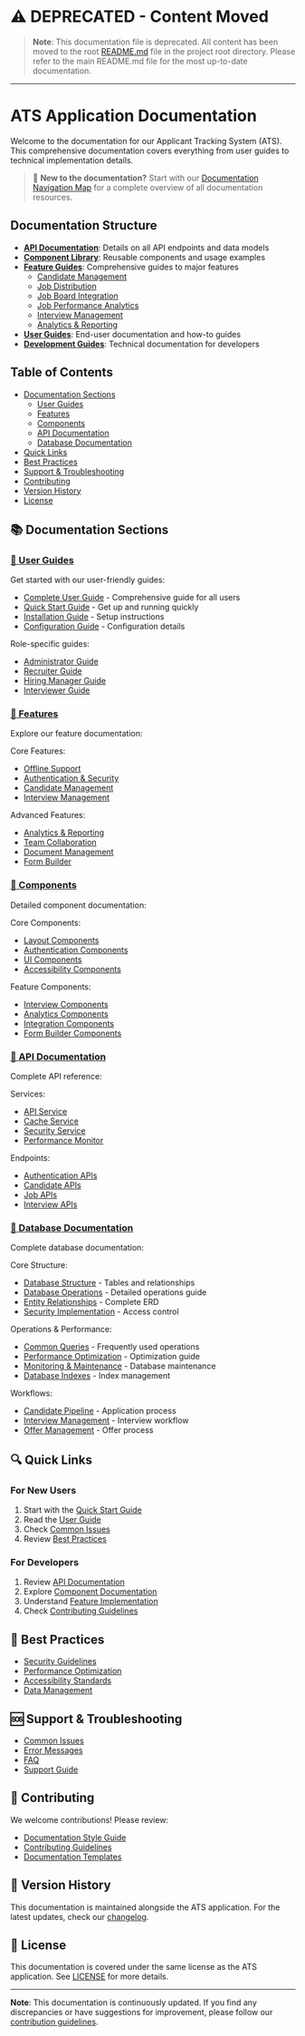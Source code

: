 # ⚠️ DEPRECATED - Content Moved

> **Note**: This documentation file is deprecated. All content has been moved to the root [README.md](/README.md) file in the project root directory.
> Please refer to the main README.md file for the most up-to-date documentation.

---

# ATS Application Documentation

Welcome to the documentation for our Applicant Tracking System (ATS). This comprehensive documentation covers everything from user guides to technical implementation details.

> 📍 **New to the documentation?** Start with our [Documentation Navigation Map](/docs/NAVIGATION.md) for a complete overview of all documentation resources.

## Documentation Structure

- **[API Documentation](./api/)**: Details on all API endpoints and data models
- **[Component Library](./components/)**: Reusable components and usage examples
- **[Feature Guides](./features/)**: Comprehensive guides to major features
  - [Candidate Management](./features/candidate-pipeline.md)
  - [Job Distribution](./features/job-distribution.md)
  - [Job Board Integration](./features/job-board-integration.md)
  - [Job Performance Analytics](./features/job-performance.md)
  - [Interview Management](./features/structured-interviews.md)
  - [Analytics & Reporting](./features/analytics-dashboard.md)
- **[User Guides](./guides/)**: End-user documentation and how-to guides
- **[Development Guides](./dev/)**: Technical documentation for developers

## Table of Contents
- [Documentation Sections](#documentation-sections)
  - [User Guides](#user-guides)
  - [Features](#features)
  - [Components](#components)
  - [API Documentation](#api-documentation)
  - [Database Documentation](#database-documentation)
- [Quick Links](#quick-links)
- [Best Practices](#best-practices)
- [Support & Troubleshooting](#support--troubleshooting)
- [Contributing](#contributing)
- [Version History](#version-history)
- [License](#license)

## 📚 Documentation Sections

### [📖 User Guides](/docs/guides/README.md)

Get started with our user-friendly guides:
- [Complete User Guide](/docs/guides/USER_GUIDE.md) - Comprehensive guide for all users
- [Quick Start Guide](/docs/guides/quick-start.md) - Get up and running quickly
- [Installation Guide](/docs/guides/installation.md) - Setup instructions
- [Configuration Guide](/docs/guides/configuration.md) - Configuration details

Role-specific guides:
- [Administrator Guide](/docs/guides/admin/admin-guide.md)
- [Recruiter Guide](/docs/guides/recruiter/recruiter-guide.md)
- [Hiring Manager Guide](/docs/guides/hiring-manager/hiring-manager-guide.md)
- [Interviewer Guide](/docs/guides/interviewer/interviewer-guide.md)

### [🔧 Features](/docs/features/README.md)

Explore our feature documentation:

Core Features:
- [Offline Support](/docs/features/OFFLINE_CAPABILITIES.md)
- [Authentication & Security](/docs/features/auth-flow.md)
- [Candidate Management](/docs/features/candidate-pipeline.md)
- [Interview Management](/docs/features/structured-interviews.md)

Advanced Features:
- [Analytics & Reporting](/docs/features/analytics-dashboard.md)
- [Team Collaboration](/docs/features/team-messaging.md)
- [Document Management](/docs/features/document-sharing.md)
- [Form Builder](/docs/features/dynamic-forms.md)

### [🧩 Components](/docs/components/README.md)

Detailed component documentation:

Core Components:
- [Layout Components](/docs/components/layout/Layout.md)
- [Authentication Components](/docs/components/auth/AuthCheck.md)
- [UI Components](/docs/components/ui/LoadingScreen.md)
- [Accessibility Components](/docs/components/accessibility/AccessibilityMenu.md)

Feature Components:
- [Interview Components](/docs/components/interview/StructuredInterviewKit.md)
- [Analytics Components](/docs/components/analytics/ReportBuilder.md)
- [Integration Components](/docs/components/integrations/AdvancedAnalyticsIntegration.md)
- [Form Builder Components](/docs/components/form-builder/README.md)

### [🔌 API Documentation](/docs/api/README.md)

Complete API reference:

Services:
- [API Service](/docs/api/services/api-service.md)
- [Cache Service](/docs/api/services/cache-service.md)
- [Security Service](/docs/api/services/security-service.md)
- [Performance Monitor](/docs/api/services/performance-monitor-service.md)

Endpoints:
- [Authentication APIs](/docs/api/endpoints/auth/login.md)
- [Candidate APIs](/docs/api/endpoints/candidates/create.md)
- [Job APIs](/docs/api/endpoints/jobs/create.md)
- [Interview APIs](/docs/api/endpoints/interviews/schedule.md)

### [💾 Database Documentation](/docs/technical/database-structure.md)

Complete database documentation:

Core Structure:
- [Database Structure](/docs/technical/database-structure.md) - Tables and relationships
- [Database Operations](/docs/technical/database-operations.md) - Detailed operations guide
- [Entity Relationships](/docs/technical/database-operations.md#data-relationships) - Complete ERD
- [Security Implementation](/docs/technical/database-structure.md#security-and-access-control) - Access control

Operations & Performance:
- [Common Queries](/docs/technical/database-operations.md#common-operations) - Frequently used operations
- [Performance Optimization](/docs/technical/database-operations.md#performance-optimization) - Optimization guide
- [Monitoring & Maintenance](/docs/technical/database-operations.md#monitoring--maintenance) - Database maintenance
- [Database Indexes](/docs/technical/database-operations.md#database-indexes) - Index management

Workflows:
- [Candidate Pipeline](/docs/technical/database-structure.md#workflows) - Application process
- [Interview Management](/docs/technical/database-structure.md#interview-management) - Interview workflow
- [Offer Management](/docs/technical/database-structure.md#offer-management-workflow) - Offer process

## 🔍 Quick Links

### For New Users
1. Start with the [Quick Start Guide](/docs/guides/quick-start.md)
2. Read the [User Guide](/docs/guides/USER_GUIDE.md)
3. Check [Common Issues](/docs/guides/troubleshooting/common-issues.md)
4. Review [Best Practices](/docs/guides/best-practices/security.md)

### For Developers
1. Review [API Documentation](/docs/api/README.md)
2. Explore [Component Documentation](/docs/components/README.md)
3. Understand [Feature Implementation](/docs/features/README.md)
4. Check [Contributing Guidelines](/docs/guides/contributing/guidelines.md)

## 🎯 Best Practices

- [Security Guidelines](/docs/guides/best-practices/security.md)
- [Performance Optimization](/docs/guides/best-practices/performance.md)
- [Accessibility Standards](/docs/guides/best-practices/accessibility.md)
- [Data Management](/docs/guides/best-practices/data-management.md)

## 🆘 Support & Troubleshooting

- [Common Issues](/docs/guides/troubleshooting/common-issues.md)
- [Error Messages](/docs/guides/troubleshooting/error-messages.md)
- [FAQ](/docs/guides/troubleshooting/faq.md)
- [Support Guide](/docs/guides/troubleshooting/support-guide.md)

## 🤝 Contributing

We welcome contributions! Please review:
- [Documentation Style Guide](/docs/guides/contributing/style-guide.md)
- [Contributing Guidelines](/docs/guides/contributing/guidelines.md)
- [Documentation Templates](/docs/guides/contributing/templates.md)

## 📅 Version History

This documentation is maintained alongside the ATS application. For the latest updates, check our [changelog](/docs/CHANGELOG.md).

## 📝 License

This documentation is covered under the same license as the ATS application. See [LICENSE](/LICENSE) for more details.

---

**Note**: This documentation is continuously updated. If you find any discrepancies or have suggestions for improvement, please follow our [contribution guidelines](/docs/guides/contributing/guidelines.md). 